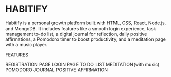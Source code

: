 # HABITIFY
Habitify is a personal growth platform built with HTML, CSS, React, Node.js, and MongoDB.  It includes features like a smooth login experience, task management to-do list, a digital journal for reflection, daily positive affirmations, a Pomodoro timer to boost productivity, and a meditation page with a music player.

FEATURES 

 REGISTRATION PAGE
 LOGIN PAGE
 TO DO LIST
 MEDITATION(with music)
 POMODORO
 JOURNAL
 POSITIVE AFFIRMATION


